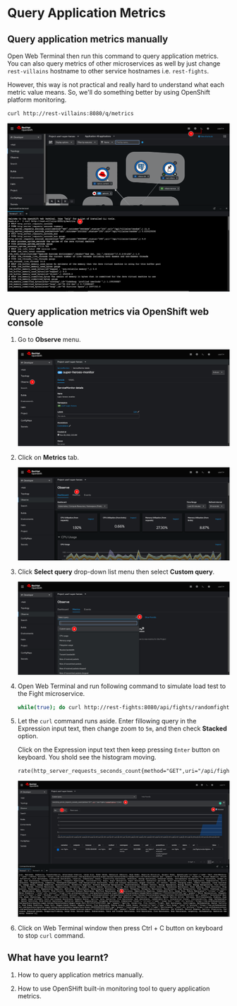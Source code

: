 # Query Application Metrics

## Query application metrics manually

Open Web Terminal then run this command to query application metrics. You can also query metrics of other microservices as well by just change `rest-villains` hostname to other service hostnames i.e. `rest-fights`.

However, this way is not practical and really hard to understand what each metric value means. So, we'll do something better by using OpenShift platform monitoring.

```sh
curl http://rest-villains:8080/q/metrics
```

![Query metric manually](image/application-metrics/app-metric-1.png)

## Query application metrics via OpenShift web console

1. Go to **Observe** menu.

    ![Query application metrics](image/application-metrics/app-metric-4.png)

2. Click on **Metrics** tab.

    ![Query application metrics](image/application-metrics/app-metric-5.png)

3. Click **Select query** drop-down list menu then select **Custom query**.

    ![Query application metrics](image/application-metrics/app-metric-6.png)

4. Open Web Terminal and run following command to simulate load test to the Fight microservice.

    ```sh
    while(true); do curl http://rest-fights:8080/api/fights/randomfighters; sleep 0.2; done;
    ```

5. Let the `curl` command runs aside. Enter fillowing query in the Expression input text, then change zoom to `5m`, and then check **Stacked** option.

    Click on the Expression input text then keep pressing `Enter` button on keyboard. You shold see the histogram moving.

    ```txt
    rate(http_server_requests_seconds_count{method="GET",uri="/api/fights/randomfighters"}[1m])
    ```

    ![Query application metrics](image/application-metrics/app-metric-7.png)

6. Click on Web Terminal window then press Ctrl + C button on keyboard to stop `curl` command.

## What have you learnt?

1. How to query application metrics manually.

2. How to use OpenSHift built-in monitoring tool to query application metrics.
